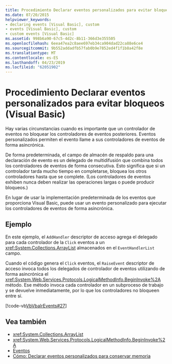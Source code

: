 ```yaml
---
title: Procedimiento Declarar eventos personalizados para evitar bloqueos (Visual Basic)
ms.date: 07/20/2015
helpviewer_keywords:
- declaring events [Visual Basic], custom
- events [Visual Basic], custom
- custom events [Visual Basic]
ms.assetid: 998b6a90-67c5-4d2c-8b11-366d3e355505
ms.openlocfilehash: 6eea47ea2c8aee697eb34ca904dad22ca88e6ce4
ms.sourcegitcommit: 9b552addadfb57fab0b9e7852ed4f1f1b8a42f8e
ms.translationtype: MT
ms.contentlocale: es-ES
ms.lasthandoff: 04/23/2019
ms.locfileid: "62051902"
---
```

# <a name="how-to-declare-custom-events-to-avoid-blocking-visual-basic"></a>Procedimiento Declarar eventos personalizados para evitar bloqueos (Visual Basic)
Hay varias circunstancias cuando es importante que un controlador de eventos no bloquear los controladores de eventos posteriores. Eventos personalizados permiten el evento llame a sus controladores de eventos de forma asincrónica.  
  
 De forma predeterminada, el campo de almacén de respaldo para una declaración de evento es un delegado de multidifusión que combina todos los controladores de eventos de forma consecutiva. Esto significa que si un controlador tarda mucho tiempo en completarse, bloquea los otros controladores hasta que se complete. (Los controladores de eventos exhiben nunca deben realizar las operaciones largas o puede producir bloqueos.)  
  
 En lugar de usar la implementación predeterminada de los eventos que proporciona Visual Basic, puede usar un evento personalizado para ejecutar los controladores de eventos de forma asincrónica.  
  
## <a name="example"></a>Ejemplo  
 En este ejemplo, el `AddHandler` descriptor de acceso agrega el delegado para cada controlador de la `Click` eventos a un <xref:System.Collections.ArrayList> almacenados en el `EventHandlerList` campo.  
  
 Cuando el código genera el `Click` eventos, el `RaiseEvent` descriptor de acceso invoca todos los delegados de controlador de eventos utilizando de forma asincrónica el <xref:System.Web.Services.Protocols.LogicalMethodInfo.BeginInvoke%2A> método. Ese método invoca cada controlador en un subproceso de trabajo y se devuelve inmediatamente, por lo que los controladores no bloqueen entre sí.  
  
 [!code-vb[VbVbalrEvents#27](~/samples/snippets/visualbasic/VS_Snippets_VBCSharp/VbVbalrEvents/VB/Class1.vb#27)]  
  
## <a name="see-also"></a>Vea también

- <xref:System.Collections.ArrayList>
- <xref:System.Web.Services.Protocols.LogicalMethodInfo.BeginInvoke%2A>
- [Eventos](../../../../visual-basic/programming-guide/language-features/events/index.md)
- [Cómo: Declarar eventos personalizados para conservar memoria](../../../../visual-basic/programming-guide/language-features/events/how-to-declare-custom-events-to-conserve-memory.md)
